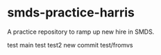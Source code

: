 # smds-practice-harris
A practice repository to ramp up new hire in SMDS.

test main
test
test2
new commit test/fromvs
